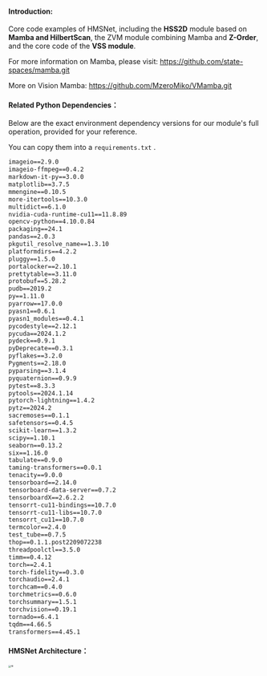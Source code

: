 

#### Introduction:

Core code examples of HMSNet, including the **HSS2D** module based on **Mamba and HilbertScan**, the ZVM module combining Mamba and **Z-Order**, and the core code of the **VSS module**.

For more information on Mamba, please visit: https://github.com/state-spaces/mamba.git

More on Vision Mamba: https://github.com/MzeroMiko/VMamba.git



#### Related Python Dependencies：

Below are the exact environment dependency versions for our module's full operation, provided for your reference. 

You can copy them into a `requirements.txt` .

```xml
imageio==2.9.0
imageio-ffmpeg==0.4.2
markdown-it-py==3.0.0
matplotlib==3.7.5
mmengine==0.10.5
more-itertools==10.3.0
multidict==6.1.0
nvidia-cuda-runtime-cu11==11.8.89
opencv-python==4.10.0.84
packaging==24.1
pandas==2.0.3
pkgutil_resolve_name==1.3.10
platformdirs==4.2.2
pluggy==1.5.0
portalocker==2.10.1
prettytable==3.11.0
protobuf==5.28.2
pudb==2019.2
py==1.11.0
pyarrow==17.0.0
pyasn1==0.6.1
pyasn1_modules==0.4.1
pycodestyle==2.12.1
pycuda==2024.1.2
pydeck==0.9.1
pyDeprecate==0.3.1
pyflakes==3.2.0
Pygments==2.18.0
pyparsing==3.1.4
pyquaternion==0.9.9
pytest==8.3.3
pytools==2024.1.14
pytorch-lightning==1.4.2
pytz==2024.2
sacremoses==0.1.1
safetensors==0.4.5
scikit-learn==1.3.2
scipy==1.10.1
seaborn==0.13.2
six==1.16.0
tabulate==0.9.0
taming-transformers==0.0.1
tenacity==9.0.0
tensorboard==2.14.0
tensorboard-data-server==0.7.2
tensorboardX==2.6.2.2
tensorrt-cu11-bindings==10.7.0
tensorrt-cu11-libs==10.7.0
tensorrt_cu11==10.7.0
termcolor==2.4.0
test_tube==0.7.5
thop==0.1.1.post2209072238
threadpoolctl==3.5.0
timm==0.4.12
torch==2.4.1
torch-fidelity==0.3.0
torchaudio==2.4.1
torchcam==0.4.0
torchmetrics==0.6.0
torchsummary==1.5.1
torchvision==0.19.1
tornado==6.4.1
tqdm==4.66.5
transformers==4.45.1
```

#### HMSNet Architecture：

<img src="C:\Users\19115\Downloads\f4.jpg" alt="f4" style="zoom: 33%;" />


